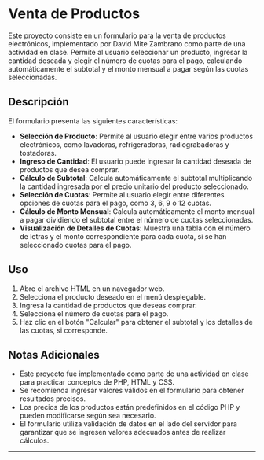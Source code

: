 # Venta de Productos

Este proyecto consiste en un formulario para la venta de productos electrónicos, implementado por David Mite Zambrano como parte de una actividad en clase. Permite al usuario seleccionar un producto, ingresar la cantidad deseada y elegir el número de cuotas para el pago, calculando automáticamente el subtotal y el monto mensual a pagar según las cuotas seleccionadas.

## Descripción

El formulario presenta las siguientes características:

- **Selección de Producto**: Permite al usuario elegir entre varios productos electrónicos, como lavadoras, refrigeradoras, radiograbadoras y tostadoras.
- **Ingreso de Cantidad**: El usuario puede ingresar la cantidad deseada de productos que desea comprar.
- **Cálculo de Subtotal**: Calcula automáticamente el subtotal multiplicando la cantidad ingresada por el precio unitario del producto seleccionado.
- **Selección de Cuotas**: Permite al usuario elegir entre diferentes opciones de cuotas para el pago, como 3, 6, 9 o 12 cuotas.
- **Cálculo de Monto Mensual**: Calcula automáticamente el monto mensual a pagar dividiendo el subtotal entre el número de cuotas seleccionadas.
- **Visualización de Detalles de Cuotas**: Muestra una tabla con el número de letras y el monto correspondiente para cada cuota, si se han seleccionado cuotas para el pago.

## Uso

1. Abre el archivo HTML en un navegador web.
2. Selecciona el producto deseado en el menú desplegable.
3. Ingresa la cantidad de productos que deseas comprar.
4. Selecciona el número de cuotas para el pago.
5. Haz clic en el botón "Calcular" para obtener el subtotal y los detalles de las cuotas, si corresponde.

## Notas Adicionales

- Este proyecto fue implementado como parte de una actividad en clase para practicar conceptos de PHP, HTML y CSS.
- Se recomienda ingresar valores válidos en el formulario para obtener resultados precisos.
- Los precios de los productos están predefinidos en el código PHP y pueden modificarse según sea necesario.
- El formulario utiliza validación de datos en el lado del servidor para garantizar que se ingresen valores adecuados antes de realizar cálculos.

---
